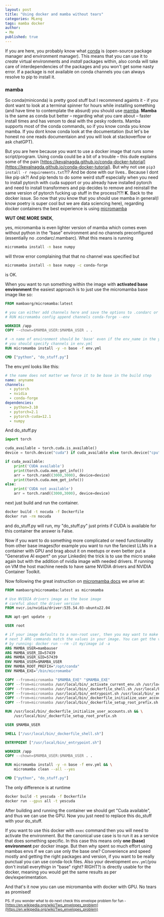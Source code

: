 ```yaml
---
layout: post
title: "Using docker and mamba without tears"
categories: MLeng
tags: mamba docker
author:
- Me
published: true
---
```



If you are here, you probably know what [conda](https://docs.conda.io/en/latest/) is (open-source package manager and environment manager). This means that you can use it to _create_ virtual environments and _install_ packages within, also conda will take care of interdependencies of the packages and you won't get some nasty error. If a package is not available on conda channels you can always resolve to pip to install it. <!--more-->

### mamba
So conda(miniconda) is pretty good stuff but I recommend againts it - if you dont want to look at a terminal spinner for hours while installing something (and have time to contemplate the absurd) you should use [mamba](https://mamba.readthedocs.io/en/latest/installation/mamba-installation.html).
**Mamba** is the same as conda but better – regarding what you care about – faster install times and has venom to deal with the pesky rodents. Mamba supports most of the conda commands, so if you know conda you know mamba. If you dont know conda look at the documentation (but let's be honest no one reads documentaion and you will look at stackoverflow or ask chatGPT).

But you are here because you want to use a docker image that runs some script/program. 
Using conda could be a bit of a trouble – this dude explains some of the pain [https://kevalnagda.github.io/conda-docker-tutorial](https://kevalnagda.github.io/conda-docker-tutorial). But why not use `pip3 install -r requirements.txt`?!? And be done with our lives.. Because I dont like pip ok?!
And pip tends to do some weird stuff especially when you need to install pytorch with cuda support or you already have installed pytorch and need to install transformers and pip decides to remove and reinstall the same version of pytorch fucking up stuff in the process?!?! **K**.
Back to the docker issue. So now that you know that you should use mamba in general(I know poetry is super cool but we are data sciencing here), regarding docker containers the best experience is using 
[micromamba](https://mamba.readthedocs.io/en/latest/installation/micromamba-installation.html) 

**WUT ONE MORE SNEK**,

yes, micromamba is even lighter version of mamba which comes even without python in the “base” environment and no channels preconfigured (essentially no .condarc/.mambarc). What this means is running 

```sh
micromamba install -n base numpy
```

will throw error complaining that that no channel was specified but 
```sh
micromamba install -n base numpy -c conda-forge
```
is OK. 

When you want to run something within the image with **activated base environment** the easiest approach is to just use the micromamba base image like so:
```Dockerfile
FROM mambaorg/micromamba:latest

# you can either add channels here and save the options to .condarc or use env.yml
# RUN micromamba config append channels conda-forge --env 

WORKDIR /app
COPY --chown=$MAMBA_USER:$MAMBA_USER . .

# -n name of environment should be 'base' even if the env_name in the yml file is env15
# you should specify channels in env.yml
RUN micromamba install -y -n base -f env.yml

CMD ["python", "do_stuff.py"]
```
The env.yml looks like this:
```yml
# the name does not matter we force it to be base in the build step
name: anyname
channels:
  - pytorch
  - nvidia
  - conda-forge
dependencies:
  - python=3.10
  - pytorch=2.1
  - pytorch-cuda=12.1
  - numpy
```
And do_stuff.py

```python
import torch

cuda_available = torch.cuda.is_available()
device = torch.device("cuda") if cuda_available else torch.device("cpu")

if cuda_available:
    print('CUDA available')
    print(torch.cuda.mem_get_info())
    arr = torch.rand((3000,3000), device=device)
    print(torch.cuda.mem_get_info())
else:
    print('CUDA not available')
    arr = torch.rand((3000,3000), device=device)

```

next just build and run the container. 
```sh
docker build -t nocuda -f Dockerfile
docker run -rm nocuda
```
and do_stuff.py will run, my "do_stuff.py" just prints if CUDA is available for this container the answer is False. 

Now if you want to do something more complicated or need functionallity from other base images(for example you want to run the fanciest LLMs in a container with GPU and brag about it on meetups or even better put a "Generative AI expert" on your Linkedin) the trick is to use the micro snake again but with the addition of nvidia image with needed drivers. If running on VM the host machine needs to have same NVIDIA drivers and NVIDIA Container Toolkit. 

Now following the great instruction on [micromamba docs](https://micromamba-docker.readthedocs.io/en/latest/advanced_usage.html#adding-micromamba-to-an-existing-docker-image) we arive at:

```Dockerfile
FROM mambaorg/micromamba:latest as micromamba

# Use NVIDIA drivers image as the base image
# careful about the driver version
FROM nvcr.io/nvidia/driver:535.54.03-ubuntu22.04

RUN apt-get update -y

USER root

# if your image defaults to a non-root user, then you may want to make the
# next 3 ARG commands match the values in your image. You can get the values
# by running: docker run --rm -it my/image id -a
ARG MAMBA_USER=mambauser
ARG MAMBA_USER_ID=57439
ARG MAMBA_USER_GID=57439
ENV MAMBA_USER=$MAMBA_USER
ENV MAMBA_ROOT_PREFIX="/opt/conda"
ENV MAMBA_EXE="/bin/micromamba"

COPY --from=micromamba "$MAMBA_EXE" "$MAMBA_EXE"
COPY --from=micromamba /usr/local/bin/_activate_current_env.sh /usr/local/bin/_activate_current_env.sh
COPY --from=micromamba /usr/local/bin/_dockerfile_shell.sh /usr/local/bin/_dockerfile_shell.sh
COPY --from=micromamba /usr/local/bin/_entrypoint.sh /usr/local/bin/_entrypoint.sh
COPY --from=micromamba /usr/local/bin/_dockerfile_initialize_user_accounts.sh /usr/local/bin/_dockerfile_initialize_user_accounts.sh
COPY --from=micromamba /usr/local/bin/_dockerfile_setup_root_prefix.sh /usr/local/bin/_dockerfile_setup_root_prefix.sh

RUN /usr/local/bin/_dockerfile_initialize_user_accounts.sh && \
    /usr/local/bin/_dockerfile_setup_root_prefix.sh

USER $MAMBA_USER

SHELL ["/usr/local/bin/_dockerfile_shell.sh"]

ENTRYPOINT ["/usr/local/bin/_entrypoint.sh"]

WORKDIR /app
COPY --chown=$MAMBA_USER:$MAMBA_USER . .

RUN micromamba install -y -n base -f env.yml && \
    micromamba clean --all --yes

CMD ["python", "do_stuff.py"]
```
The only difference is at runtime

```sh
docker build -t yescuda -f Dockerfile
docker run --gpus all -t yescuda
```
After building and running the container we should get "Cuda available", and thus we can use the GPU. Now you just need to replace this do_stuff with your do_stuff.

If you want to use this docker with `exec` command then you will need to activate the environment. But the canonical use case is to run it as a service that does something specific. In this case this means only **one (base) environment** per docker image. But then why spent so much effort using mambas envs if we can use only the base one? Convenience and speed mostly and getting the right packages and version, if you want to be really punctual you can use conda-lock files. Also your development `env.yml`(you don't install everythign in "base" right? RIGHT?) is directly usable for the docker, meaning you would get the same results as per dev/experimentation. 

And that's it now you can use micromamba with docker with GPU. No tears as promised!


<sub> PS.
If you wonder what to do next check this envelope problem for fun - [https://en.wikipedia.org/wiki/Two_envelopes_problem](https://en.wikipedia.org/wiki/Two_envelopes_problem) </sub>


